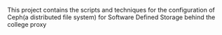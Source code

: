 This project contains the scripts and techniques for the configuration of Ceph(a distributed file system) for Software Defined Storage behind the college proxy
